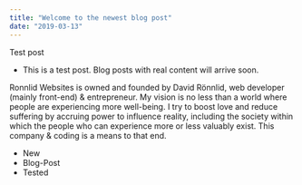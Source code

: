 ```yaml
---
title: "Welcome to the newest blog post"
date: "2019-03-13"
---
```


Test post

- This is a test post. Blog posts with real content will arrive soon.

Ronnlid Websites is owned and founded by David Rönnlid, web developer (mainly front-end) & entrepreneur. My vision is no less than a world where people are experiencing more well-being. I try to boost love and reduce suffering by accruing power to influence reality, including the society within which the people who can experience more or less valuably exist. This company & coding is a means to that end.

<!-- end -->

- New
- Blog-Post
- Tested
